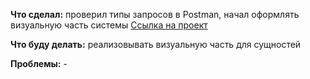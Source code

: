 **Что сделал:** проверил типы запросов в Postman, начал оформлять визуальную часть системы [Ссылка на проект](https://github.com/0m0rts0n/ProgramEngineeringRep/tree/masterASP/HospitalASP)

**Что буду делать:** реализовывать визуальную часть для сущностей

**Проблемы:** -

